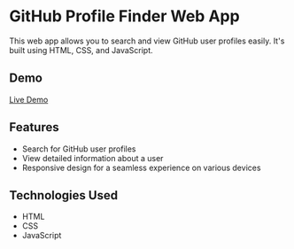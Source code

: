 # GitHub Profile Finder Web App

This web app allows you to search and view GitHub user profiles easily. It's built using HTML, CSS, and JavaScript.

## Demo

[Live Demo](#)

## Features

- Search for GitHub user profiles
- View detailed information about a user
- Responsive design for a seamless experience on various devices

## Technologies Used

- HTML
- CSS
- JavaScript
